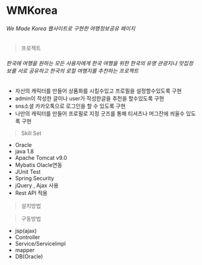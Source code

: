 # WMKorea
###### We Made Korea 웹사이트로 구현한 여행정보공유 페이지
  >프로젝트 
  ###### 한국에 여행을 원하는 모든 사용자에게 한국 여행을 위한 한국의 유명 관광지나 맛집정보를 서로 공유하고 한국의 로컬 여행지를 추천하는 프로젝트
  * 자신의 캐릭터를 만들어 상품화를 시킬수있고 프로필을 설정할수있도록 구현
  * admin이 작성한 글이나 user가 작성한글을 추천을 할수있도록 구현
  * sns소셜 카카오톡으로 로그인을 할 수 있도록 구현 
  * 나만의 캐릭터를 만들어 프로필로 지정 굿즈를 통해 티셔츠나 머그잔에 씌울수 있도록 구현
  > Skill Set
  * Oracle
  * java 1.8
  * Apache Tomcat v9.0
  * Mybatis Olacle연동 
  * JUnit Test
  * Spring Security
  * jQuery , Ajax 사용 
  * Rest API 적용 
	
  >설치방법
  
  >구동방법
  * jsp(ajax)
  * Controller
  * Service/ServiceImpl
  * mapper
  * DB(Oracle)
